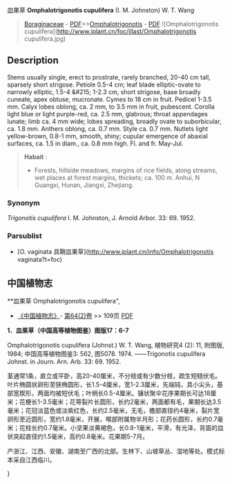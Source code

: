 皿果草 **Omphalotrigonotis cupulifera** (I. M. Johnston) W. T. Wang

> [Boraginaceae](http://www.iplant.cn/info/Boraginaceae?t=foc) - [PDF](http://www.iplant.cn/foc/pdf/Boraginaceae.pdf)>>[Omphalotrigonotis](http://www.iplant.cn/info/Omphalotrigonotis?t=foc) - [PDF](http://www.iplant.cn/foc/pdf/Omphalotrigonotis.pdf)
![Omphalotrigonotis cupulifera](http://www.iplant.cn/foc/illast/Omphalotrigonotis cupulifera.jpg)

## Description

Stems usually single, erect to prostrate, rarely branched, 20-40 cm tall, sparsely short strigose. Petiole 0.5-4 cm; leaf blade elliptic-ovate to narrowly elliptic, 1.5-4 &amp;#215; 1-2.3 cm, short strigose, base broadly cuneate, apex obtuse, mucronate. Cymes to 18 cm in fruit. Pedicel 1-3.5 mm. Calyx lobes oblong, ca. 2 mm, to 3.5 mm in fruit, pubescent. Corolla light blue or light purple-red, ca. 2.5 mm, glabrous; throat appendages lunate; limb ca. 4 mm wide; lobes spreading, broadly ovate to suborbicular, ca. 1.8 mm. Anthers oblong, ca. 0.7 mm. Style ca. 0.7 mm. Nutlets light yellow-brown, 0.8-1 mm, smooth, shiny; cupular emergence of abaxial surfaces, ca. 1.5 in diam., ca. 0.8 mm high. Fl. and fr. May-Jul.

> **Habait** : 
>* Forests, hillside meadows, margins of rice fields, along streams, wet places at forest margins, thickets; ca. 100 m. Anhui, N Guangxi, Hunan, Jiangxi, Zhejiang.

### Synonym
*Trigonotis cupulifera* I. M. Johnston, J. Arnold Arbor. 33: 69. 1952.

### Parsublist

* [O.  vaginata  具鞘皿果草](http://www.iplant.cn/info/Omphalotrigonotis vaginata?t=foc)

## 中国植物志

**皿果草 Omphalotrigonotis cupulifera",

* [《中国植物志》](http://www.iplant.cn/frps)- [第64(2)卷](http://www.iplant.cn/frps/vol/64(2)) >> 109页 [PDF](http://www.iplant.cn/frps/pdf/64(2)/109.pdf)

**1．皿果草（中国高等植物图鉴）图版17：6-7**

Omphalotrigonotis cupulifera (Johnst.) W. T. Wang, 植物研究4 (2): 11, 附图版, 1984; 中国高等植物图鉴3: 562, 图5078. 1974. ——Trigonotis cupulifera Johnst. in Journ. Arn. Arb. 33: 69. 1952.

茎通常1条，直立或平卧，高20-40厘米，不分枝或有少数分枝，疏生短糙伏毛。叶片椭圆状卵形至狭椭圆形，长1.5-4厘米，宽1-2.3厘米，先端钝，具小尖头，基部宽楔形，两面均被短伏毛；叶柄长0.5-4厘米。镰状聚伞花序果期长可达18厘米；花梗长1-3.5毫米；花萼裂片长圆形，长约2毫米，两面都有毛，果期长达3.5毫米；花冠淡蓝色或淡紫红色，长约2.5毫米，无毛，檐部直径约4毫米，裂片宽卵形至近圆形，宽约1.8毫米，开展，喉部附属物半月形；花药长圆形，长约0.7毫米；花柱长约0.7毫米。小坚果淡黄褐色，长0.8-1毫米，平滑，有光泽，背面的皿状突起直径约1.5毫米，高约0.8毫米。花果期5-7月。

产浙江、江西、安徽、湖南至广西的北部。生林下、山坡草丛、湿地等处。模式标本采自江西临川。

}